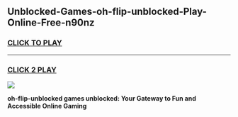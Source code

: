 
## Unblocked-Games-oh-flip-unblocked-Play-Online-Free-n90nz
<h3>
<a href="https://premium76.site?title=oh-flip-unblocked&ref=26A">CLICK TO PLAY</a></h3>
<hr>

<h3>
<a href="https://premium76.site?title=oh-flip-unblocked&ref=26A">CLICK 2 PLAY</a>
  
</h3>

<a href="https://premium76.site?title=oh-flip-unblocked&ref=26A"><img src="https://clearcache.store/games.png"></a>


**oh-flip-unblocked games unblocked: Your Gateway to Fun and Accessible Online Gaming**

